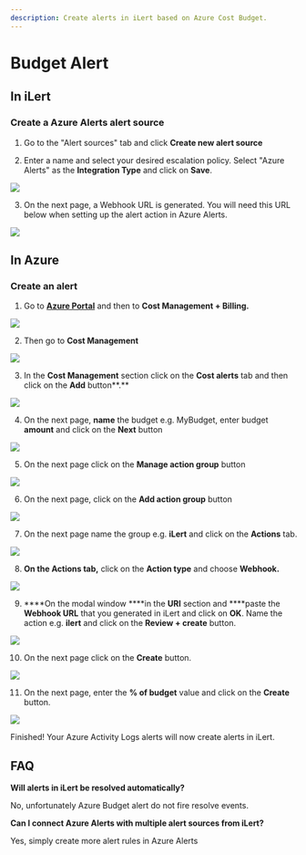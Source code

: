```yaml
---
description: Create alerts in iLert based on Azure Cost Budget.
---
```


# Budget Alert

## In iLert <a id="in-ilert"></a>

### Create a Azure Alerts alert source <a id="create-alert-source"></a>

1. Go to the "Alert sources" tab and click **Create new alert source**

2. Enter a name and select your desired escalation policy. Select "Azure Alerts" as the **Integration Type** and click on **Save**.

![](../../.gitbook/assets/ilert%20%2835%29.png)

3. On the next page, a Webhook URL is generated. You will need this URL below when setting up the alert action in Azure Alerts.

![](../../.gitbook/assets/ilert%20%2834%29.png)

## In Azure <a id="in-splunk"></a>

### Create an alert <a id="create-action-sequences"></a>

1. Go to [**Azure Portal**](https://portal.azure.com) and then to **Cost Management + Billing.** 

![](../../.gitbook/assets/home_-_microsoft_azure.png)

2. Then go to **Cost Management**

![](../../.gitbook/assets/cost_management___billing_-_microsoft_azure.png)

3. In the **Cost Management** section click on the **Cost alerts** tab and then click on the **Add** button**.**

![](../../.gitbook/assets/cost_management__nutzungsbasierte_bezahlung_-_microsoft_azure%20%283%29.png)

4. On the next page, **name** the budget e.g. MyBudget, enter budget **amount** and click on the **Next** button

![](../../.gitbook/assets/cost_management__nutzungsbasierte_bezahlung_-_microsoft_azure%20%282%29.png)

5. On the next page click on the **Manage action group** button

![](../../.gitbook/assets/cost_management__nutzungsbasierte_bezahlung_-_microsoft_azure.png)

6. On the next page, click on the **Add action group** button

![](../../.gitbook/assets/manage_actions_-_microsoft_azure.png)

7. On the next page name the group e.g. **iLert** and click on the **Actions** tab.

![](../../.gitbook/assets/create_action_group_-_microsoft_azure%20%285%29.png)

8. ****On the **Actions** tab**,** click on the **Action type** and choose **Webhook.**

![](../../.gitbook/assets/create_action_group_-_microsoft_azure%20%281%29.png)

9. ****On the modal window ****in the **URI** section and ****paste the **Webhook URL** that you generated in iLert and click on **OK**. Name the action e.g. **ilert** and click on the **Review + create** button.

![](../../.gitbook/assets/webhook_-_microsoft_azure%20%281%29.png)

10. On the next page click on the **Create** button.

![](../../.gitbook/assets/create_action_group_-_microsoft_azure%20%283%29.png)

11. On the next page, enter the **% of budget** value and click on the **Create** button.

![](../../.gitbook/assets/cost_management__nutzungsbasierte_bezahlung_-_microsoft_azure%20%281%29.png)

Finished! Your Azure Activity Logs alerts will now create alerts in iLert.

## FAQ <a id="faq"></a>

**Will alerts in iLert be resolved automatically?**

No, unfortunately Azure Budget alert do not fire resolve events.

**Can I connect Azure Alerts with multiple alert sources from iLert?**

Yes, simply create more alert rules in Azure Alerts

